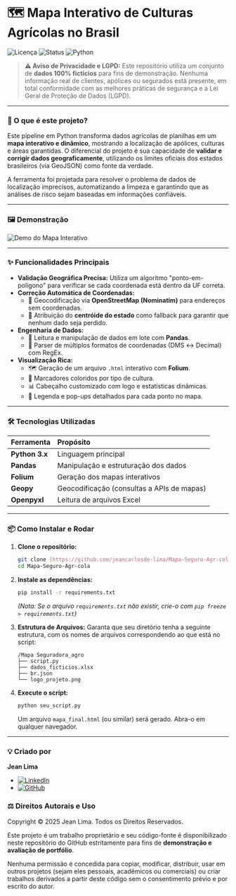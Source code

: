 # 🗺️ Mapa Interativo de Culturas Agrícolas no Brasil

![Licença](https://img.shields.io/badge/license-GPL--3.0-blue)
![Status](https://img.shields.io/badge/status-funcional-green)
![Python](https://img.shields.io/badge/python-3.9%2B-informational)

> **⚠️ Aviso de Privacidade e LGPD:** Este repositório utiliza um conjunto de **dados 100% fictícios** para fins de demonstração. Nenhuma informação real de clientes, apólices ou segurados está presente, em total conformidade com as melhores práticas de segurança e a Lei Geral de Proteção de Dados (LGPD).

---

### 🚀 O que é este projeto?

Este pipeline em Python transforma dados agrícolas de planilhas em um **mapa interativo e dinâmico**, mostrando a localização de apólices, culturas e áreas garantidas. O diferencial do projeto é sua capacidade de **validar e corrigir dados geograficamente**, utilizando os limites oficiais dos estados brasileiros (via GeoJSON) como fonte da verdade.

A ferramenta foi projetada para resolver o problema de dados de localização imprecisos, automatizando a limpeza e garantindo que as análises de risco sejam baseadas em informações confiáveis.

---

### 🖼️ Demonstração

![Demo do Mapa Interativo](https://drive.google.com/file/d/1VtOTlKN6HJd1cYS1t8CW-pGJgwWZoJKU/view?usp=sharing)

---

### ✨ Funcionalidades Principais

* **Validação Geográfica Precisa:** Utiliza um algoritmo "ponto-em-polígono" para verificar se cada coordenada está dentro da UF correta.
* **Correção Automática de Coordenadas:**
    * 📡 Geocodificação via **OpenStreetMap (Nominatim)** para endereços sem coordenadas.
    * 🎯 Atribuição do **centróide do estado** como fallback para garantir que nenhum dado seja perdido.
* **Engenharia de Dados:**
    * 📂 Leitura e manipulação de dados em lote com **Pandas**.
    * 📍 Parser de múltiplos formatos de coordenadas (DMS ↔ Decimal) com RegEx.
* **Visualização Rica:**
    * 🗺️ Geração de um arquivo `.html` interativo com **Folium**.
    * 🎨 Marcadores coloridos por tipo de cultura.
    * 📊 Cabeçalho customizado com logo e estatísticas dinâmicas.
    * 🔖 Legenda e pop-ups detalhados para cada ponto no mapa.

---

### 🛠️ Tecnologias Utilizadas

| Ferramenta | Propósito |
| :--- | :--- |
| **Python 3.x** | Linguagem principal |
| **Pandas** | Manipulação e estruturação dos dados |
| **Folium** | Geração dos mapas interativos |
| **Geopy** | Geocodificação (consultas a APIs de mapas) |
| **Openpyxl**| Leitura de arquivos Excel |

---

### 📦 Como Instalar e Rodar

1.  **Clone o repositório:**
    ```bash
    git clone [https://github.com/jeancarlosde-lima/Mapa-Seguro-Agr-cola.git](https://github.com/jeancarlosde-lima/Mapa-Seguro-Agr-cola.git)
    cd Mapa-Seguro-Agr-cola
    ```
2.  **Instale as dependências:**
    ```bash
    pip install -r requirements.txt
    ```
    *(Nota: Se o arquivo `requirements.txt` não existir, crie-o com `pip freeze > requirements.txt`)*

3.  **Estrutura de Arquivos:** Garanta que seu diretório tenha a seguinte estrutura, com os nomes de arquivos correspondendo ao que está no script:
    ```
    /Mapa Seguradora_agro
    ├── script.py
    ├── dados_ficticios.xlsx
    ├── br.json
    └── logo_projeto.png
    ```

4.  **Execute o script:**
    ```bash
    python seu_script.py
    ```
    Um arquivo `mapa_final.html` (ou similar) será gerado. Abra-o em qualquer navegador.

---

### 💡 Criado por

**Jean Lima**
* [![LinkedIn](https://img.shields.io/badge/linkedin-%230077B5.svg?style=for-the-badge&logo=linkedin&logoColor=white)](https://www.linkedin.com/in/jeancarlosodelima/)
* [![GitHub](https://img.shields.io/badge/github-%23121011.svg?style=for-the-badge&logo=github&logoColor=white)](https://github.com/jeancarlosde-lima)



### ⚖️ Direitos Autorais e Uso

Copyright © 2025 Jean Lima. Todos os Direitos Reservados.

Este projeto é um trabalho proprietário e seu código-fonte é disponibilizado neste repositório do GitHub estritamente para fins de **demonstração e avaliação de portfólio**.

Nenhuma permissão é concedida para copiar, modificar, distribuir, usar em outros projetos (sejam eles pessoais, acadêmicos ou comerciais) ou criar trabalhos derivados a partir deste código sem o consentimento prévio e por escrito do autor.
